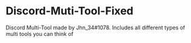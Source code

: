 # Discord-Muti-Tool-Fixed
Discord Multi-Tool made by Jhn_34#1078. Includes all different types of multi tools you can think of
